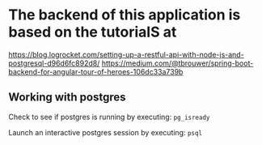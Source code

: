 # The backend of this application is based on the tutorialS at

<https://blog.logrocket.com/setting-up-a-restful-api-with-node-js-and-postgresql-d96d6fc892d8/>
<https://medium.com/@tbrouwer/spring-boot-backend-for-angular-tour-of-heroes-106dc33a739b>

## Working with postgres

Check to see if postgres is running by executing:
`pg_isready`

Launch an interactive postgres session by executing:
`psql`
